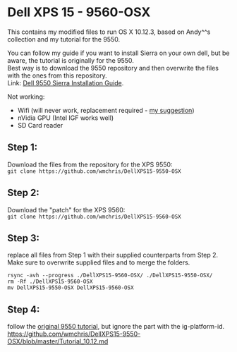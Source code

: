 # Dell XPS 15 - 9560-OSX
This contains my modified files to run OS X 10.12.3, based on Andy^^s collection and my tutorial for the 9550.

You can follow my guide if you want to install Sierra on your own dell, but be aware, the tutorial is originally for the 9550.  
Best way is to download the 9550 repository and then overwrite the files with the ones from this repository.  
Link: [Dell 9550 Sierra Installation Guide][1].  
    
Not working:
* Wifi (will never work, replacement required - [my suggestion][2])
* nVidia GPU (Intel IGF works well)
* SD Card reader

## Step 1:
Download the files from the repository for the XPS 9550:  
`git clone https://github.com/wmchris/DellXPS15-9550-OSX`

## Step 2:
Download the "patch" for the XPS 9560:  
`git clone https://github.com/wmchris/DellXPS15-9560-OSX`

## Step 3:
replace all files from Step 1 with their supplied counterparts from Step 2. Make sure to overwrite supplied files and to merge the folders.
```
rsync -avh --progress ./DellXPS15-9560-OSX/ ./DellXPS15-9550-OSX/
rm -Rf ./DellXPS15-9560-OSX
mv DellXPS15-9550-OSX DellXPS15-9560-OSX
```
## Step 4:
follow the [original 9550 tutorial][1], but ignore the part with the ig-platform-id.   
https://github.com/wmchris/DellXPS15-9550-OSX/blob/master/Tutorial_10.12.md

[1]:  https://github.com/wmchris/DellXPS15-9550-OSX/blob/master/Tutorial_10.12.md
[2]:  https://wikidevi.com/wiki/Dell_Wireless_1830_(DW1830)
